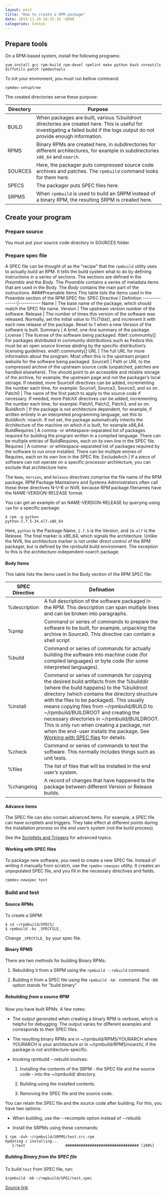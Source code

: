 ```yaml
---
layout: post
title: "How to create a RPM package"
date: 2019-11-20 16:35:10 -0000
categories: Centos
---
```


## Prepare tools
On a RPM-based system, install the following programs:
```
yum install gcc rpm-build rpm-devel rpmlint make python bash coreutils diffutils patch rpmdevtools
```
To init your enviroment, you must run bellow command:
```
rpmdev-setuptree
```
The created directories serve these purpose:

Directory | Purpose
----------|---------
BUILD     | When packages are built, various %buildroot directories are created here. This is useful for investigating a failed build if the logs output do not provide enough information.
RPMS      | Binary RPMs are created here, in subdirectories for different architectures, for example in subdirectories `x86_64` and `noarch`.
SOURCES   | Here, the packager puts compressed source code archives and patches. The `rpmbuild` command looks for them here.
SPECS     | The packager puts SPEC files here.
SRPMS     | When `rpmbuild` is used to build an SRPM instead of a binary RPM, the resulting SRPM is created here.

## Create your program
### Prepare source
You must put your source code directory in SOURCES folder.
### Prepare spec file
A SPEC file can be thought of as the "recipe" that the `rpmbuild` utility uses to actually build an RPM. It tells the build system what to do by defining instructions in a series of sections. The sections are defined in the *Preamble* and the *Body*. The *Preamble* contains a series of metadata items that are used in the Body. The *Body* contains the main part of the instructions.
####Preamable Items
This table lists the items used in the Preamble section of the RPM SPEC file:
SPEC Directive | Definition
---------------|-----------
Name           | The base name of the package, which should match the SPEC file name.
Version        | The upstream version number of the software.
Release        | The number of times this version of the software was released. Normally, set the initial value to 1%{?dist}, and increment it with each new release of the package. Reset to 1 when a new Version of the software is built.
Summary        | A brief, one-line summary of the package.
License        | The license of the software being packaged. ifdef::community[] For packages distributed in community distributions such as Fedora this must be an open source license abiding by the specific distribution’s licensing guidelines. endif::community[]
URL            | The full URL for more information about the program. Most often this is the upstream project website for the software being packaged.
Source0        | Path or URL to the compressed archive of the upstream source code (unpatched, patches are handled elsewhere). This should point to an accessible and reliable storage of the archive, for example, the upstream page and not the packager’s local storage. If needed, more SourceX directives can be added, incrementing the number each time, for example: Source1, Source2, Source3, and so on.
Patch0         | The name of the first patch to apply to the source code if necessary. If needed, more PatchX directives can be added, incrementing the number each time, for example: Patch1, Patch2, Patch3, and so on.
BuildArch      | If the package is not architecture dependent, for example, if written entirely in an interpreted programming language, set this to BuildArch: noarch. If not set, the package automatically inherits the Architecture of the machine on which it is built, for example x86_64.
BuildRequires  | A comma- or whitespace-separated list of packages required for building the program written in a compiled language. There can be multiple entries of BuildRequires, each on its own line in the SPEC file.
Requires       | A comma- or whitespace-separated list of packages required by the software to run once installed. There can be multiple entries of Requires, each on its own line in the SPEC file.
ExcludeArch    | If a piece of software can not operate on a specific processor architecture, you can exclude that architecture here.

The `Name`, `Version`, and `Release` directives comprise the file name of the RPM package. RPM Package Maintainers and Systems Administrators often call these three directives N-V-R or NVR, because RPM package filenames have the NAME-VERSION-RELEASE format.

You can get an example of an NAME-VERSION-RELEASE by querying using `rpm` for a specific package:

```
$ rpm -q python
python-2.7.5-34.el7.x86_64
```

Here, `python` is the Package Name, `2.7.5` is the Version, and `34.el7` is the Release. The final marker is x86_64, which signals the architecture. Unlike the NVR, the architecture marker is not under direct control of the RPM packager, but is defined by the rpmbuild build environment. The exception to this is the architecture-independent noarch package.

#### Body Items

This table lists the items used in the Body section of the RPM SPEC file:

SPEC Directive | Defination
---------------|------------
%description   | A full description of the software packaged in the RPM. This description can span multiple lines and can be broken into paragraphs.
%prep          | Command or series of commands to prepare the software to be built, for example, unpacking the archive in Source0. This directive can contain a shell script
%build         | Command or series of commands for actually building the software into machine code (for compiled languages) or byte code (for some interpreted languages).
%install       | Command or series of commands for copying the desired build artifacts from the %builddir (where the build happens) to the %buildroot directory (which contains the directory structure with the files to be packaged). This usually means copying files from ~/rpmbuild/BUILD to ~/rpmbuild/BUILDROOT and creating the necessary directories in ~/rpmbuild/BUILDROOT. This is only run when creating a package, not when the end-user installs the package. See [Working with SPEC files](https://rpm-packaging-guide.github.io/#working-with-spec-files) for details.
%check         | Command or series of commands to test the software. This normally includes things such as unit tests.
%files         | The list of files that will be installed in the end user’s system.
%changelog     | A record of changes that have happened to the package between different Version or Release builds.

#### Advance items
The SPEC file can also contain advanced items. For example, a SPEC file can have scriptlets and triggers. They take effect at different points during the installation process on the end user’s system (not the build process).

See the [Scriptlets and Triggers](https://rpm-packaging-guide.github.io/#triggers-and-scriptlets) for advanced topics.

#### Working with SPEC files

To package new software, you need to create a new SPEC file. Instead of writing it manually from scratch, use the `rpmdev-newspec` utility. It creates an unpopulated SPEC file, and you fill in the necessary directives and fields.
```
rpmdev-newspec test
```

### Build and test
#### Source RPMs
To create a SRPM:
```
$ cd ~/rpmbuild/SPECS/
$ rpmbuild -bs _SPECFILE_
```
Change `_SPECFILE_` by your spec file.

#### Binary RPMS
There are two methods for building Binary RPMs:

1. Rebuilding it from a SRPM using the `rpmbuild --rebuild` command.

2. Building it from a SPEC file using the `rpmbuild -bb ` command. The -bb option stands for "build binary"
##### Rebuilding from a source RPM
Now you have built RPMs. A few notes:

* The output generated when creating a binary RPM is verbose, which is helpful for debugging. The output varies for different examples and corresponds to their SPEC files.

* The resulting binary RPMs are in ~/rpmbuild/RPMS/YOURARCH where YOURARCH is your architecture or in ~/rpmbuild/RPMS/noarch/, if the package is not architecture-specific.

* Invoking rpmbuild --rebuild involves:

    1. Installing the contents of the SRPM - the SPEC file and the source code - into the ~/rpmbuild/ directory.

    2. Building using the installed contents.

    3. Removing the SPEC file and the source code.

You can retain the SPEC file and the source code after building. For this, you have two options:

* When building, use the --recompile option instead of --rebuild.

* Install the SRPMs using these commands:
```
$ rpm -Uvh ~/rpmbuild/SRPMS/test.src.rpm
Updating / installing...
   1:test                  ################################# [100%]
```

##### Building Binary from the SPEC file

To build `test` from SPEC file, run:
```
$rpmbuild -bb ~/rmpbuild/SPEC/test.spec
```

[Source link](https://rpm-packaging-guide.github.io/#rpm-packaging-tools)
